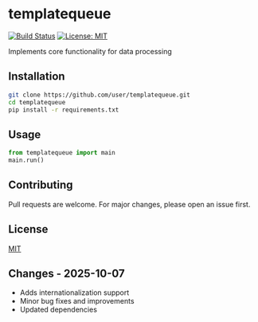 # templatequeue

[![Build Status](https://img.shields.io/badge/build-passing-brightgreen.svg)]()
[![License: MIT](https://img.shields.io/badge/License-MIT-yellow.svg)]()

Implements core functionality for data processing

## Installation

```bash
git clone https://github.com/user/templatequeue.git
cd templatequeue
pip install -r requirements.txt
```

## Usage

```python
from templatequeue import main
main.run()
```

## Contributing

Pull requests are welcome. For major changes, please open an issue first.

## License

[MIT](LICENSE)

## Changes - 2025-10-07

- Adds internationalization support
- Minor bug fixes and improvements
- Updated dependencies
